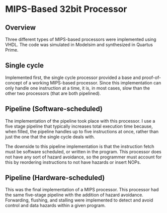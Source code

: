 # MIPS-Based 32bit Processor
## Overview
Three different types of MIPS-based processors were implemented using VHDL. The code was simulated in Modelsim and synthesized in Quartus Prime.

## Single cycle
Implemented first, the single cycle processor provided a base and proof-of-concept of a working MIPS-based processor. Since this implementation can only handle one instruction at a time, it is, in most cases, slow than the other two processors (that are both pipelined).

## Pipeline (Software-scheduled)
The implementation of the pipeline took place with this processor. I use a five stage pipeline that typically increases total execution time because, when filled, the pipeline handles up to five instructions at once, rather than just the one that the single cycle deals with.

The downside to this pipeline implementation is that the instruction fetch must be software scheduled, or written in the program. This processor does not have any sort of hazard avoidance, so the programmer must account for this by reordering instructions to not have hazards or insert NOPs.

## Pipeline (Hardware-scheduled)
This was the final implementation of a MIPS processor. This processor had the same five-stage pipeline with the addition of hazard avoidance. Forwarding, flushing, and stalling were implemented to detect and avoid control and data hazards within a given program.
